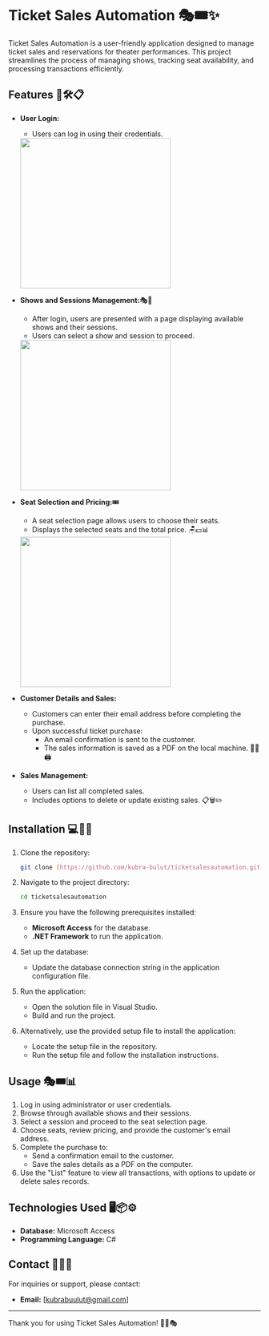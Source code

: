 # Ticket Sales Automation 🎭🎟️✨

Ticket Sales Automation is a user-friendly application designed to manage ticket sales and reservations for theater performances. This project streamlines the process of managing shows, tracking seat availability, and processing transactions efficiently. 

## Features 🌟🛠️📋

- **User Login:**

  - Users can log in using their credentials. 
   <img src="https://github.com/user-attachments/assets/d9894dc0-938d-461b-9c0a-254dcb3b7c77" width="300" height="300" />



- **Shows and Sessions Management:**🎭📅

  - After login, users are presented with a page displaying available shows and their sessions.
  - Users can select a show and session to proceed.
  <img src="https://github.com/user-attachments/assets/f886dbd2-61b8-47ff-becc-db40371b67cf" width="300" height="300" />


- **Seat Selection and Pricing:**🎟️

  - A seat selection page allows users to choose their seats.
  - Displays the selected seats and the total price. 🪑💵📊
  <img src="https://github.com/user-attachments/assets/4eb49a1a-e8ab-4af8-b7f8-51241925b1d7" width="300" height="300" />

- **Customer Details and Sales:**

  - Customers can enter their email address before completing the purchase.
  - Upon successful ticket purchase:
    - An email confirmation is sent to the customer.
    - The sales information is saved as a PDF on the local machine. 📧📂🖨️

- **Sales Management:**

  - Users can list all completed sales.
  - Includes options to delete or update existing sales. 📋🗑️✏️

## Installation 💻🔧🚀

1. Clone the repository:

   ```bash
   git clone [https://github.com/kubra-bulut/ticketsalesautomation.git](https://github.com/kubra-bulut/TicketSalesAutomation.git)
   ```

2. Navigate to the project directory:

   ```bash
   cd ticketsalesautomation
   ```

3. Ensure you have the following prerequisites installed:

   - **Microsoft Access** for the database.
   - **.NET Framework** to run the application. 

4. Set up the database:

   - Update the database connection string in the application configuration file.

5. Run the application:

   - Open the solution file in Visual Studio.
   - Build and run the project. 

6. Alternatively, use the provided setup file to install the application:

   - Locate the setup file in the repository.
   - Run the setup file and follow the installation instructions. 

## Usage 🎭🎟️📊

1. Log in using administrator or user credentials. 
2. Browse through available shows and their sessions. 
3. Select a session and proceed to the seat selection page. 
4. Choose seats, review pricing, and provide the customer's email address. 
5. Complete the purchase to:
   - Send a confirmation email to the customer.
   - Save the sales details as a PDF on the computer. 
6. Use the "List" feature to view all transactions, with options to update or delete sales records. 

## Technologies Used 🖥️📦⚙️

- **Database:** Microsoft Access
- **Programming Language:** C# 



## Contact 📧💬🌟

For inquiries or support, please contact:

- **Email:** [[kubrabuulut@gmail.com](mailto\:your-email@example.com)]

---

Thank you for using Ticket Sales Automation! 🎉🙌🎭

